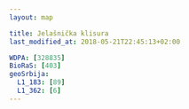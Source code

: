 ```yaml
---
layout: map

title: Jelašnička klisura
last_modified_at: 2018-05-21T22:45:13+02:00

WDPA: [328835]
BioRaS: [403]
geoSrbija:
  L1_183: [89]
  L1_362: [6]
---
```

